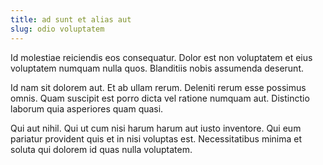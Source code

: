 ```yaml
---
title: ad sunt et alias aut
slug: odio voluptatem
---
```


Id molestiae reiciendis eos consequatur. Dolor est non voluptatem et eius voluptatem numquam nulla quos. Blanditiis nobis assumenda deserunt.

Id nam sit dolorem aut. Et ab ullam rerum. Deleniti rerum esse possimus omnis. Quam suscipit est porro dicta vel ratione numquam aut. Distinctio laborum quia asperiores quam quasi.

Qui aut nihil. Qui ut cum nisi harum harum aut iusto inventore. Qui eum pariatur provident quis et in nisi voluptas est. Necessitatibus minima et soluta qui dolorem id quas nulla voluptatem.
